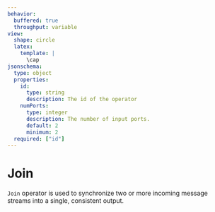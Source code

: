 ```yaml
---
behavior:
  buffered: true
  throughput: variable
view:
  shape: circle
  latex:
    template: |
      \cap
jsonschema:
  type: object
  properties:
    id:
      type: string
      description: The id of the operator
    numPorts:
      type: integer
      description: The number of input ports.
      default: 2
      minimum: 2
  required: ["id"]
---
```


# Join

`Join` operator is used to synchronize two or more incoming message streams into
a single, consistent output.